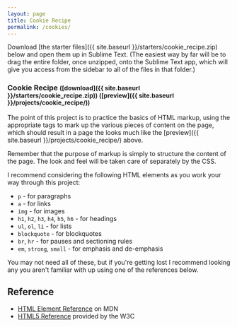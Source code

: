 ```yaml
---
layout: page
title: Cookie Recipe
permalink: /cookies/
---
```


Download [the starter files]({{ site.baseurl }}/starters/cookie_recipe.zip) below and open them up in Sublime Text. (The easiest way by far will be to drag the entire folder, once unzipped, onto the Sublime Text app, which will give you access from the sidebar to all of the files in that folder.)

### Cookie Recipe <small>([download]({{ site.baseurl }}/starters/cookie_recipe.zip)) ([preview]({{ site.baseurl }}/projects/cookie_recipe/))</small>

The point of this project is to practice the basics of HTML markup, using the appropriate tags to mark up the various pieces of content on the page, which should result in a page the looks much like the [preview]({{ site.baseurl }}/projects/cookie_recipe/) above.

Remember that the purpose of markup is simply to structure the content of the page. The look and feel will be taken care of separately by the CSS.

I recommend considering the following HTML elements as you work your way through this project:

* `p` - for paragraphs
* `a` - for links
* `img` - for images
* `h1`, `h2`, `h3`, `h4`, `h5`, `h6` - for headings
* `ul`, `ol`, `li` - for lists
* `blockquote` - for blockquotes
* `br`, `hr` - for pauses and sectioning rules
* `em`, `strong`, `small` - for emphasis and de-emphasis

You may not need all of these, but if you're getting lost I recommend looking any you aren't familiar with up using one of the references below.


Reference
---------

* [HTML Element Reference](https://developer.mozilla.org/en-US/docs/Web/HTML/Element) on MDN
* [HTML5 Reference](http://dev.w3.org/html5/html-author/) provided by the W3C